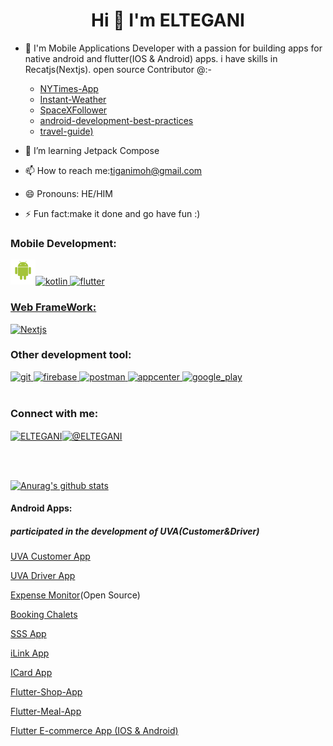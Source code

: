 <h1 align="center">Hi 👋 I'm ELTEGANI</h1>

- 🔭 I'm Mobile Applications Developer with a passion for building apps for native android and flutter(IOS & Android) apps. i have skills in Recatjs(Nextjs). open source Contributor @:-
  - [NYTimes-App](https://github.com/TheCodeMonks/NYTimes-App)
  - [Instant-Weather](https://github.com/mayokunadeniyi/Instant-Weather/pull/27)
  - [SpaceXFollower](https://github.com/OMIsie11/SpaceXFollower)
  - [android-development-best-practices](https://github.com/niharika2810/android-development-best-practices)
  - [travel-guide)](https://github.com/zero-to-mastery/travel-guide) 

- 🌱 I’m learning Jetpack Compose
- 📫 How to reach me:tiganimoh@gmail.com
- 😄 Pronouns: HE/HIM
- ⚡ Fun fact:make it done and go have fun :)

<h3 align="left">Mobile Development:</h3>
</a> <a href="https://developer.android.com" target="_blank"> <img src="https://raw.githubusercontent.com/devicons/devicon/master/icons/android/android-original-wordmark.svg" alt="android" width="40" height="40"/></a><a href="https://kotlinlang.org/" target="_blank"><img src="https://www.vectorlogo.zone/logos/kotlinlang/kotlinlang-icon.svg" alt="kotlin" width="40" height="40"/> </a>
<a href="https://flutter.dev/" target="_blank"> <img src="https://www.vectorlogo.zone/logos/flutterio/flutterio-icon.svg" alt="flutter" width="40" height="40"/>
  
<h3 align="left">Web FrameWork:</h3>
  <img src="https://upload.vectorlogo.zone/logos/nextjs/images/60eff509-53dd-4280-92e7-7318fa02e934.svg" alt="Nextjs" width="40" height="40"/></a>

<h3 align="left">Other development tool:</h3>
</a><a href="https://git-scm.com/" target="_blank"> <img src="https://www.vectorlogo.zone/logos/git-scm/git-scm-icon.svg" alt="git" width="40" height="40"/> </a><a href="https://firebase.google.com/" target="_blank"> <img src="https://www.vectorlogo.zone/logos/firebase/firebase-icon.svg" alt="firebase" width="40" height="40"/></a><a href="https://nextjs.org/" target="_blank"> <a href="https://postman.com" target="_blank"> <img src="https://www.vectorlogo.zone/logos/getpostman/getpostman-icon.svg" alt="postman" width="40" height="40"/><a href="https://appcenter.ms/" target="_blank"> <img src="https://www.vectorlogo.zone/logos/appcenterms/appcenterms-tile.svg" alt="appcenter" width="40" height="40"/></a><a href="https://play.google.com/store" target="_blank"> <img src="https://www.vectorlogo.zone/logos/google_play/google_play-icon.svg" alt="google_play" width="40" height="40"/></a>
<br>
<br>

<h3 align="left">Connect with me:</h3>
<p align="left">
  
<a href="https://www.linkedin.com/in/ELTEGANI/" target="blank"><img align="center" src="https://cdn.jsdelivr.net/npm/simple-icons@3.0.1/icons/linkedin.svg" alt="ELTEGANI" height="30" width="40" /></a><a href="https://stackoverflow.com/users/9130109/el-tegani-mohamed-hammad-gabir?tab=profile" target="blank"><img align="center" src="https://cdn.jsdelivr.net/npm/simple-icons@3.0.1/icons/stackoverflow.svg" alt="@ELTEGANI" height="30" width="40" /></a>
</p>
 <br>
 <br>
  
[![Anurag's github stats](https://github-readme-stats.vercel.app/api?username=ELTEGANI&count_private=true&show_icons=true&theme=buefy)](https://github.com/anuraghazra/github-readme-stats)
<br>

#### Android Apps:
##### participated in the development of UVA(Customer&Driver)
[UVA Customer App](https://play.google.com/store/apps/details?id=production.uva.customer&hl=en_US&gl=US)
  
[UVA Driver App](https://play.google.com/store/apps/details?id=production.uva.driver&hl=en_US&gl=US)
  
[Expense Monitor](https://play.google.com/store/apps/details?id=com.monitoryourexpenses.expenses)(Open Source)

[Booking Chalets](https://play.google.com/store/apps/details?id=com.samemtech.bookingchalets)

[SSS App](https://play.google.com/store/apps/details?id=com.nanotechnology.sssapp)

[iLink App](https://play.google.com/store/apps/details?id=com.nano_tech.i_link)

[ICard App](https://play.google.com/store/apps/details?id=com.madret.net.IC)

[Flutter-Shop-App](https://github.com/ELTEGANI/Flutter-Shop-App)
  
[Flutter-Meal-App](https://github.com/ELTEGANI/Flutter-Meal-App)  
  
[Flutter E-commerce App (IOS & Android)](https://github.com/ELTEGANI/E-Commerce-Flutter-App-IOS-Android)  
